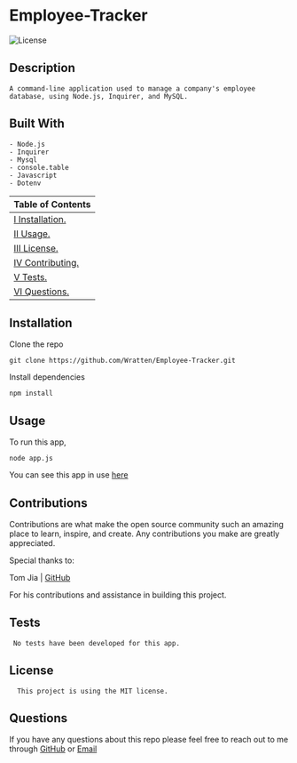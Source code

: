 # Employee-Tracker

![License](https://img.shields.io/badge/License-MIT-blue)

## Description

    A command-line application used to manage a company's employee database, using Node.js, Inquirer, and MySQL.

## Built With

```
- Node.js
- Inquirer
- Mysql
- console.table
- Javascript
- Dotenv
```

| Table of Contents                 |
| --------------------------------- |
| [I Installation.](#installation)  |
| [II Usage.](#usage)               |
| [III License.](#licenses)         |
| [IV Contributing.](#contributing) |
| [V Tests.](#tests)                |
| [VI Questions.](#questions)       |

## Installation

Clone the repo

```
git clone https://github.com/Wratten/Employee-Tracker.git
```

Install dependencies

```
npm install
```

## Usage

To run this app,

    node app.js

You can see this app in use [here](https://www.youtube.com/watch?v=M6QeCuRTkbo)

## Contributions

Contributions are what make the open source community such an amazing place to learn, inspire, and create. Any contributions you make are greatly appreciated.

Special thanks to:

Tom Jia | [GitHub](https://github.com/TomJia98)

For his contributions and assistance in building this project.

## Tests

     No tests have been developed for this app.

## License

      This project is using the MIT license.

## Questions

If you have any questions about this repo please feel free to reach out to me through [GitHub](https://github.com/Wratten) or [Email](mailto:daniel.wratten@gmail.com)
